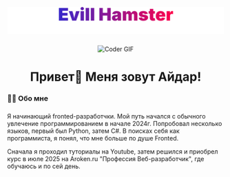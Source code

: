 <div align="center">
   <img src="/name.svg"  />
</div>

###

<div align="center">
  <img src="https://media.giphy.com/media/SWoSkN6DxTszqIKEqv/giphy.gif" alt="Coder GIF" width="500">
</div>

<h1 align="center">Привет👋 Меня зовут Айдар!</h1>

###

<h3 align="left">👩‍💻  Обо мне</h3>

###

<p alight="left"> 
  Я начинающий fronted-разработчки. Мой путь начался с обычного увлечение программированием в начале 2024г. Попробовал несколько языков, первый был Python, затем C#. В поисках себя как программиста, я понял, что мне больше по душе Fronted.</p> 
<p alight="left">
  Сначала я проходил туториалы на Youtube, затем решился и приобрел курс в июле 2025 на Aroken.ru "Профессия Веб-разработчик", где обучаюсь и по сей день.
</p> 

<!--
**EvillHamster/EvillHamster** is a ✨ _special_ ✨ repository because its `README.md` (this file) appears on your GitHub profile.

Here are some ideas to get you started:

- 🔭 I’m currently working on ...
- 🌱 I’m currently learning ...
- 👯 I’m looking to collaborate on ...
- 🤔 I’m looking for help with ...
- 💬 Ask me about ...
- 📫 How to reach me: ...
- 😄 Pronouns: ...
- ⚡ Fun fact: ...
-->
